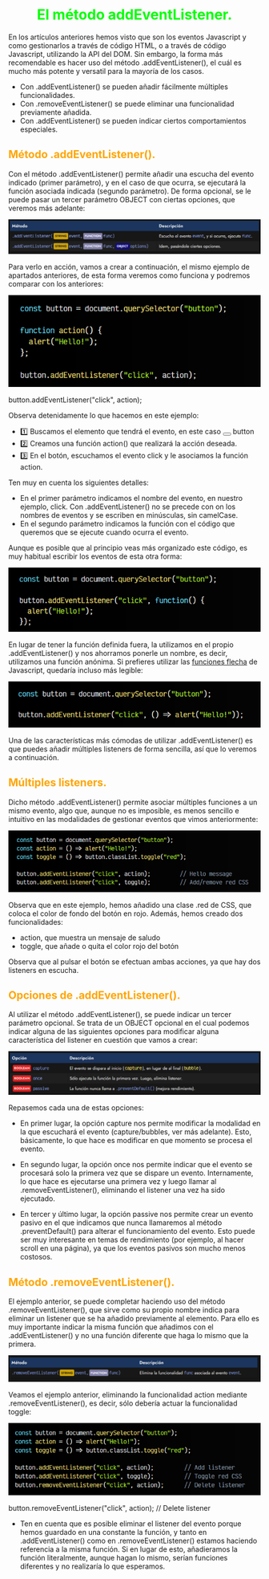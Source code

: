# <span style="color:lime"><center>El método addEventListener.</center></span>
En los artículos anteriores hemos visto que son los eventos Javascript y como gestionarlos a través de código HTML, o a través de código Javascript, utilizando la API del DOM. Sin embargo, la forma más recomendable es hacer uso del método .addEventListener(), el cuál es mucho más potente y versatil para la mayoría de los casos.

   - Con .addEventListener() se pueden añadir fácilmente múltiples funcionalidades.
   - Con .removeEventListener() se puede eliminar una funcionalidad previamente añadida.
   - Con .addEventListener() se pueden indicar ciertos comportamientos especiales.

## <span style="color:orange">Método .addEventListener().</span>
Con el método .addEventListener() permite añadir una escucha del evento indicado (primer parámetro), y en el caso de que ocurra, se ejecutará la función asociada indicada (segundo parámetro). De forma opcional, se le puede pasar un tercer parámetro OBJECT con ciertas opciones, que veremos más adelante:

![alt text](./imagenes-addEventListener/image.png)

Para verlo en acción, vamos a crear a continuación, el mismo ejemplo de apartados anteriores, de esta forma veremos como funciona y podremos comparar con los anteriores:

![alt text](./imagenes-addEventListener/image-1.png)

button.addEventListener("click", action);

Observa detenidamente lo que hacemos en este ejemplo:

   - 1️⃣ Buscamos el elemento que tendrá el evento, en este caso <button></button> button
   - 2️⃣ Creamos una función action() que realizará la acción deseada.
   - 3️⃣ En el botón, escuchamos el evento click y le asociamos la función action.

Ten muy en cuenta los siguientes detalles:

   - En el primer parámetro indicamos el nombre del evento, en nuestro ejemplo, click. Con .addEventListener() no se precede con on los nombres de eventos y se escriben en minúsculas, sin camelCase.
   - En el segundo parámetro indicamos la función con el código que queremos que se ejecute cuando ocurra el evento.
  
Aunque es posible que al principio veas más organizado este código, es muy habitual escribir los eventos de esta otra forma:

![alt text](./imagenes-addEventListener/image-2.png)

En lugar de tener la función definida fuera, la utilizamos en el propio .addEventListener() y nos ahorramos ponerle un nombre, es decir, utilizamos una función anónima. Si prefieres utilizar las [funciones flecha](https://lenguajejs.com/javascript/fundamentos/funciones/#arrow-functions) de Javascript, quedaría incluso más legible:

![alt text](./imagenes-addEventListener/image-3.png)

Una de las características más cómodas de utilizar .addEventListener() es que puedes añadir múltiples listeners de forma sencilla, así que lo veremos a continuación.

## <span style="color:orange">Múltiples listeners.</span>
Dicho método .addEventListener() permite asociar múltiples funciones a un mismo evento, algo que, aunque no es imposible, es menos sencillo e intuitivo en las modalidades de gestionar eventos que vimos anteriormente:

![alt text](./imagenes-addEventListener/image-4.png)

Observa que en este ejemplo, hemos añadido una clase .red de CSS, que coloca el color de fondo del botón en rojo. Además, hemos creado dos funcionalidades:

   - action, que muestra un mensaje de saludo
   - toggle, que añade o quita el color rojo del botón

Observa que al pulsar el botón se efectuan ambas acciones, ya que hay dos listeners en escucha.

## <span style="color:orange">Opciones de .addEventListener().</span>

Al utilizar el método .addEventListener(), se puede indicar un tercer parámetro opcional. Se trata de un OBJECT opcional en el cual podemos indicar alguna de las siguientes opciones para modificar alguna característica del listener en cuestión que vamos a crear:

![alt text](./imagenes-addEventListener/image-5.png)

Repasemos cada una de estas opciones:

   - En primer lugar, la opción capture nos permite modificar la modalidad en la que escuchará el evento (capture/bubbles, ver más adelante). Esto, básicamente, lo que hace es modificar en que momento se procesa el evento.

   - En segundo lugar, la opción once nos permite indicar que el evento se procesará solo la primera vez que se dispare un evento. Internamente, lo que hace es ejecutarse una primera vez y luego llamar al .removeEventListener(), eliminando el listener una vez ha sido ejecutado.

   - En tercer y último lugar, la opción passive nos permite crear un evento pasivo en el que indicamos que nunca llamaremos al método .preventDefault() para alterar el funcionamiento del evento. Esto puede ser muy interesante en temas de rendimiento (por ejemplo, al hacer scroll en una página), ya que los eventos pasivos son mucho menos costosos.

   ## <span style="color:orange">Método .removeEventListener().</span>
El ejemplo anterior, se puede completar haciendo uso del método .removeEventListener(), que sirve como su propio nombre indica para eliminar un listener que se ha añadido previamente al elemento. Para ello es muy importante indicar la misma función que añadimos con el .addEventListener() y no una función diferente que haga lo mismo que la primera.

![alt text](./imagenes-addEventListener/image-6.png)

Veamos el ejemplo anterior, eliminando la funcionalidad action mediante .removeEventListener(), es decir, sólo debería actuar la funcionalidad toggle:

![alt text](./imagenes-addEventListener/image-7.png)

button.removeEventListener("click", action);      // Delete listener

   - Ten en cuenta que es posible eliminar el listener del evento porque hemos guardado en una constante la función, y tanto en .addEventListener() como en .removeEventListener() estamos haciendo referencia a la misma función. Si en lugar de esto, añadieramos la función literalmente, aunque hagan lo mismo, serían funciones diferentes y no realizaría lo que esperamos.


